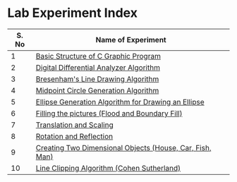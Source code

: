 # Lab Experiment Index

| S. No | Name of Experiment                          |
|-------|---------------------------------------------|
| 1     | [Basic Structure of C Graphic Program](./01-basic-structure-of-c-graphic-program/) |
| 2     | [Digital Differential Analyzer Algorithm](./02-digital-differential-analyzer-algorithm/) |
| 3     | [Bresenham's Line Drawing Algorithm](./03-bresenhams-line-drawing-algorithm/) |
| 4     | [Midpoint Circle Generation Algorithm](./04-midpoint-circle-generation-algorithm/) |
| 5     | [Ellipse Generation Algorithm for Drawing an Ellipse](./05-ellipse-generation-algorithm/) |
| 6     | [Filling the pictures (Flood and Boundary Fill)](./06-filling-the-pictures/) |
| 7     | [Translation and Scaling](./07-translation-and-scaling/) |
| 8     | [Rotation and Reflection](./08-rotation-and-reflection/) |
| 9     | [Creating Two Dimensional Objects (House, Car, Fish, Man)](./09-creating-two-dimensional-objects/) |
| 10    | [Line Clipping Algorithm (Cohen Sutherland)](./10-line-clipping-algorithm/) |